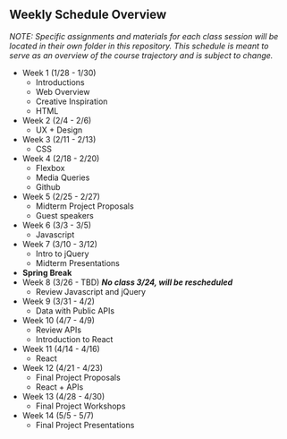 ## Weekly Schedule Overview

*NOTE: Specific assignments and materials for each class session will be located in their own folder in this repository. This schedule is meant to serve as an overview of the course trajectory and is subject to change.*

* Week 1 (1/28 - 1/30)
  * Introductions
  * Web Overview
  * Creative Inspiration
  * HTML
* Week 2 (2/4 - 2/6)
  * UX + Design
* Week 3 (2/11 - 2/13)
  * CSS
* Week 4 (2/18 - 2/20)
  * Flexbox
  * Media Queries
  * Github
* Week 5 (2/25 - 2/27)
  * Midterm Project Proposals
  * Guest speakers
* Week 6 (3/3 - 3/5)
  * Javascript
* Week 7 (3/10 - 3/12)
  * Intro to jQuery
  * Midterm Presentations
* **Spring Break** 
* Week 8 (3/26 - TBD) ***No class 3/24, will be rescheduled***
  * Review Javascript and jQuery
* Week 9 (3/31 - 4/2)
  * Data with Public APIs
* Week 10 (4/7 - 4/9)
  * Review APIs
  * Introduction to React
* Week 11 (4/14 - 4/16)
  * React
* Week 12 (4/21 - 4/23)
  * Final Project Proposals
  * React + APIs
* Week 13 (4/28 - 4/30)
  * Final Project Workshops
* Week 14 (5/5 - 5/7)
  * Final Project Presentations